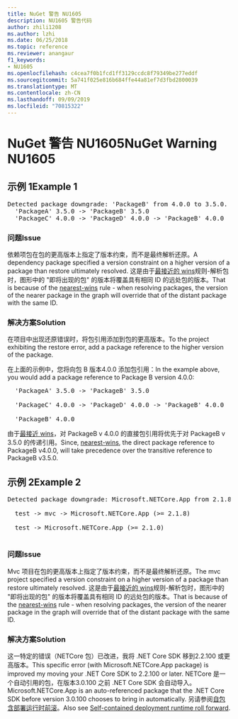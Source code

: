 ```yaml
---
title: NuGet 警告 NU1605
description: NU1605 警告代码
author: zhili1208
ms.author: lzhi
ms.date: 06/25/2018
ms.topic: reference
ms.reviewer: anangaur
f1_keywords:
- NU1605
ms.openlocfilehash: c4cea7f0b1fcd1ff3129ccdc8f79349be277eddf
ms.sourcegitcommit: 5a741f025e816b684ffe44a81ef7d3fbd2800039
ms.translationtype: MT
ms.contentlocale: zh-CN
ms.lasthandoff: 09/09/2019
ms.locfileid: "70815322"
---
```

# <a name="nuget-warning-nu1605"></a><span data-ttu-id="d3c61-103">NuGet 警告 NU1605</span><span class="sxs-lookup"><span data-stu-id="d3c61-103">NuGet Warning NU1605</span></span>

## <a name="example-1"></a><span data-ttu-id="d3c61-104">示例 1</span><span class="sxs-lookup"><span data-stu-id="d3c61-104">Example 1</span></span>

<pre>Detected package downgrade: 'PackageB' from 4.0.0 to 3.5.0. Reference the package directly from the project to select a different version.<br/>  'PackageA' 3.5.0 -> 'PackageB' 3.5.0<br/>  'PackageC' 4.0.0 -> 'PackageD' 4.0.0 -> 'PackageB' 4.0.0</pre>

### <a name="issue"></a><span data-ttu-id="d3c61-105">问题</span><span class="sxs-lookup"><span data-stu-id="d3c61-105">Issue</span></span>
<span data-ttu-id="d3c61-106">依赖项包在包的更高版本上指定了版本约束，而不是最终解析还原。</span><span class="sxs-lookup"><span data-stu-id="d3c61-106">A dependency package specified a version constraint on a higher version of a package than restore ultimately resolved.</span></span> <span data-ttu-id="d3c61-107">这是由于[最接近的 wins](../../concepts/dependency-resolution.md#nearest-wins)规则-解析包时，图形中的 "即将出现的包" 的版本将覆盖具有相同 ID 的远处包的版本。</span><span class="sxs-lookup"><span data-stu-id="d3c61-107">That is because of the [nearest-wins](../../concepts/dependency-resolution.md#nearest-wins) rule - when resolving packages, the version of the nearer package in the graph will override that of the distant package with the same ID.</span></span>

### <a name="solution"></a><span data-ttu-id="d3c61-108">解决方案</span><span class="sxs-lookup"><span data-stu-id="d3c61-108">Solution</span></span>
<span data-ttu-id="d3c61-109">在项目中出现还原错误时，将包引用添加到包的更高版本。</span><span class="sxs-lookup"><span data-stu-id="d3c61-109">To the project exhibiting the restore error, add a package reference to the higher version of the package.</span></span>

<span data-ttu-id="d3c61-110">在上面的示例中，您将向包 B 版本4.0.0 添加包引用：</span><span class="sxs-lookup"><span data-stu-id="d3c61-110">In the example above, you would add a package reference to Package B version 4.0.0:</span></span>

<pre>
  'PackageA' 3.5.0 -> 'PackageB' 3.5.0<br/>
  'PackageC' 4.0.0 -> 'PackageD' 4.0.0 -> 'PackageB' 4.0.0<br/>
  'PackageB' 4.0.0
</pre>

<span data-ttu-id="d3c61-111">由于[最接近 wins](../../concepts/dependency-resolution.md#nearest-wins)，对 PackageB v 4.0.0 的直接包引用将优先于对 PackageB v 3.5.0 的传递引用。</span><span class="sxs-lookup"><span data-stu-id="d3c61-111">Since, [nearest-wins](../../concepts/dependency-resolution.md#nearest-wins), the direct package reference to PackageB v4.0.0, will take precedence over the transitive reference to PackageB v3.5.0.</span></span>

## <a name="example-2"></a><span data-ttu-id="d3c61-112">示例 2</span><span class="sxs-lookup"><span data-stu-id="d3c61-112">Example 2</span></span>

<pre>Detected package downgrade: Microsoft.NETCore.App from 2.1.8 to 2.1.0. Reference the package directly from the project to select a different version.<br/>
  test -> mvc -> Microsoft.NETCore.App (>= 2.1.8)<br/>
  test -> Microsoft.NETCore.App (>= 2.1.0)<br/>
</pre>

### <a name="issue"></a><span data-ttu-id="d3c61-113">问题</span><span class="sxs-lookup"><span data-stu-id="d3c61-113">Issue</span></span>
<span data-ttu-id="d3c61-114">Mvc 项目在包的更高版本上指定了版本约束，而不是最终解析还原。</span><span class="sxs-lookup"><span data-stu-id="d3c61-114">The mvc project specified a version constraint on a higher version of a package than restore ultimately resolved.</span></span> <span data-ttu-id="d3c61-115">这是由于[最接近的 wins](../../concepts/dependency-resolution.md#nearest-wins)规则-解析包时，图形中的 "即将出现的包" 的版本将覆盖具有相同 ID 的远处包的版本。</span><span class="sxs-lookup"><span data-stu-id="d3c61-115">That is because of the [nearest-wins](../../concepts/dependency-resolution.md#nearest-wins) rule - when resolving packages, the version of the nearer package in the graph will override that of the distant package with the same ID.</span></span>

### <a name="solution"></a><span data-ttu-id="d3c61-116">解决方案</span><span class="sxs-lookup"><span data-stu-id="d3c61-116">Solution</span></span>
<span data-ttu-id="d3c61-117">这一特定的错误（NETCore 包）已改进，我将 .NET Core SDK 移到2.2.100 或更高版本。</span><span class="sxs-lookup"><span data-stu-id="d3c61-117">This specific error (with Microsoft.NETCore.App package) is improved my moving your .NET Core SDK to 2.2.100 or later.</span></span> <span data-ttu-id="d3c61-118">NETCore 是一个自动引用的包，在版本3.0.100 之前 .NET Core SDK 会自动导入。</span><span class="sxs-lookup"><span data-stu-id="d3c61-118">Microsoft.NETCore.App is an auto-referenced package that the .NET Core SDK before version 3.0.100 chooses to bring in automatically.</span></span> <span data-ttu-id="d3c61-119">另请参阅[自包含部署运行时前滚](/dotnet/core/deploying/runtime-patch-selection)。</span><span class="sxs-lookup"><span data-stu-id="d3c61-119">Also see [Self-contained deployment runtime roll forward](/dotnet/core/deploying/runtime-patch-selection).</span></span>
